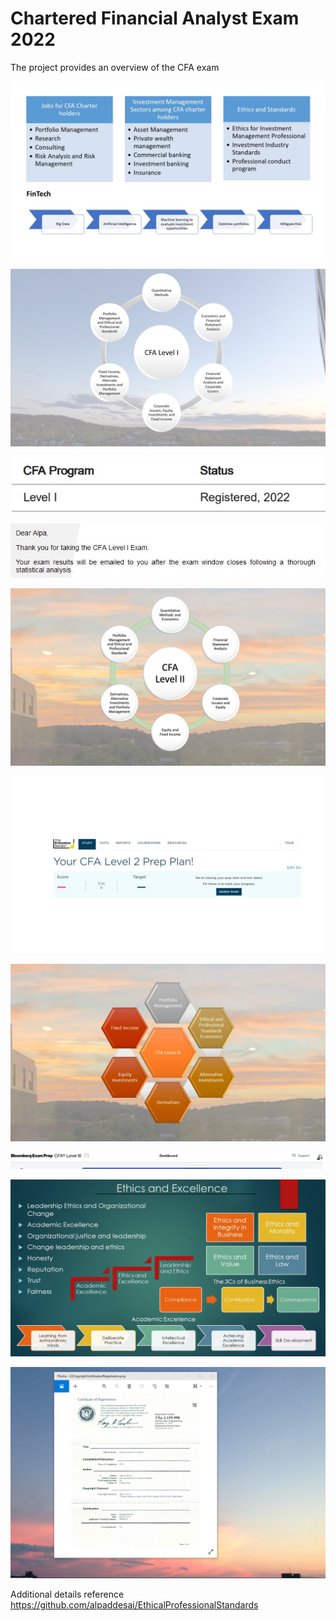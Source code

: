 # Chartered Financial Analyst Exam 2022

The project provides an overview of the CFA exam 

![image](CFA.jpg)

![image](CFAExam.jpg)

![image](CFARegistered.jpg)

![image](CFAExamAcknowledgement.jpg)

![image](CFALevel_II_Exam.jpg)

![image](CFALevel_II.jpg)

![image](SlidesCFAExamIII.jpg)

![image](Dashboard.jpg)


![image](Ethics.jpg)


![image](USCopyrightCertificate.png)

Additional details reference https://github.com/alpaddesai/EthicalProfessionalStandards
